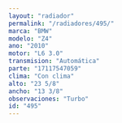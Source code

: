 ```yaml
---
layout: "radiador"
permalink: "/radiadores/495/"
marca: "BMW"
modelo: "Z4"
ano: "2010"
motor: "L6 3.0"
transmision: "Automática"
parte: "17117547059"
clima: "Con clima"
alto: "23 5/8"
ancho: "13 3/8"
observaciones: "Turbo"
id: "495"
---
```


